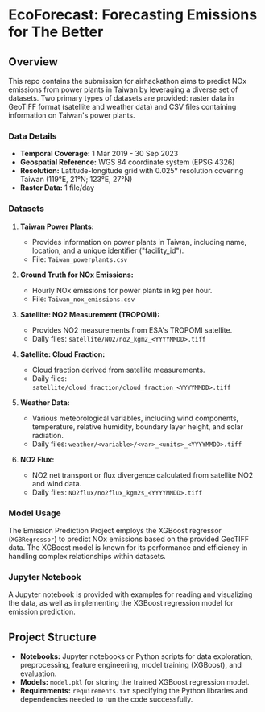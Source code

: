 # EcoForecast: Forecasting Emissions for The Better

## Overview

This repo contains the submission for airhackathon aims to predict NOx emissions from power plants in Taiwan by leveraging a diverse set of datasets. Two primary types of datasets are provided: raster data in GeoTIFF format (satellite and weather data) and CSV files containing information on Taiwan's power plants.

### Data Details

- **Temporal Coverage:** 1 Mar 2019 - 30 Sep 2023
- **Geospatial Reference:** WGS 84 coordinate system (EPSG 4326)
- **Resolution:** Latitude-longitude grid with 0.025° resolution covering Taiwan (119°E, 21°N; 123°E, 27°N)
- **Raster Data:** 1 file/day

### Datasets

1. **Taiwan Power Plants:**
   - Provides information on power plants in Taiwan, including name, location, and a unique identifier ("facility_id").
   - File: `Taiwan_powerplants.csv`

2. **Ground Truth for NOx Emissions:**
   - Hourly NOx emissions for power plants in kg per hour.
   - File: `Taiwan_nox_emissions.csv`

3. **Satellite: NO2 Measurement (TROPOMI):**
   - Provides NO2 measurements from ESA's TROPOMI satellite.
   - Daily files: `satellite/NO2/no2_kgm2_<YYYYMMDD>.tiff`

4. **Satellite: Cloud Fraction:**
   - Cloud fraction derived from satellite measurements.
   - Daily files: `satellite/cloud_fraction/cloud_fraction_<YYYYMMDD>.tiff`

5. **Weather Data:**
   - Various meteorological variables, including wind components, temperature, relative humidity, boundary layer height, and solar radiation.
   - Daily files: `weather/<variable>/<var>_<units>_<YYYYMMDD>.tiff`

6. **NO2 Flux:**
   - NO2 net transport or flux divergence calculated from satellite NO2 and wind data.
   - Daily files: `NO2flux/no2flux_kgm2s_<YYYYMMDD>.tiff`

### Model Usage

The Emission Prediction Project employs the XGBoost regressor (`XGBRegressor`) to predict NOx emissions based on the provided GeoTIFF data. The XGBoost model is known for its performance and efficiency in handling complex relationships within datasets.

### Jupyter Notebook

A Jupyter notebook is provided with examples for reading and visualizing the data, as well as implementing the XGBoost regression model for emission prediction.

## Project Structure

- **Notebooks:** Jupyter notebooks or Python scripts for data exploration, preprocessing, feature engineering, model training (XGBoost), and evaluation.
- **Models:** `model.pkl` for storing the trained XGBoost regression model.
- **Requirements:** `requirements.txt` specifying the Python libraries and dependencies needed to run the code successfully.
